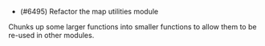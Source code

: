 - (#6495) Refactor the map utilities module

Chunks up some larger functions into smaller functions to allow them to be re-used in other modules.
